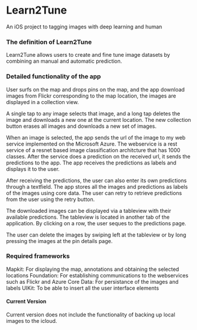 # Learn2Tune
An iOS project to tagging images with deep learning and human

### The definition of Learn2Tune

Learn2Tune allows users to create and fine tune image datasets by combining an manual and automatic prediction.

### Detailed functionality of the app  
User surfs on the map and drops pins on the map, and the app download images from Flickr corresponding to the map location, the images are displayed in a collection view. 

A single tap to any image selects that image, and a long tap deletes the image and downloads a new one at the current location. The new collection button erases all images and downloads a new set of images.

When an image is selected, the app sends the url of the image to my web service implemented on the Microsoft Azure. The webservice is a rest service of a resnet based image classification architcture that has 1000 classes. After the service does a prediction on the received url, it sends the predictions to the app. The app receives the predictions as labels and displays it to the user. 

After receiving the predictions, the user can also enter its own predictions through a textfield. The app stores all the images and predictions as labels of the images using core data. The user can retry to retrieve predictions from the user using the retry button. 

The downloaded images can be displayed via a tableview with their available predictions. The tableview is located in another tab of the application. By clicking on a row, the user seques to the predictions page.  

The user can delete the images by swiping left at the tableview or by long pressing the images at the pin details page.   

### Required frameworks
Mapkit: For displaying the map, annotations and obtaining the selected locations
Foundation: For establishing communications to the webservices such as Flickr and Azure
Core Data: For persistance of the images and labels
UIKit: To be able to insert all the user interface elements

#### Current Version
Current version does not include the functionality of backing up local images to the icloud.

